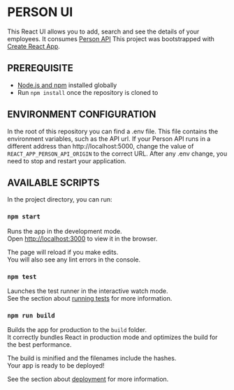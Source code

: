 # PERSON UI

This React UI allows you to add, search and see the details of your employees.
It consumes [Person API](https://github.com/Tibo46/person-api)
This project was bootstrapped with [Create React App](https://github.com/facebook/create-react-app).

## PREREQUISITE

- [Node.js and npm](https://nodejs.org/en/) installed globally
- Run `npm install` once the repository is cloned to

## ENVIRONMENT CONFIGURATION

In the root of this repository you can find a .env file.
This file contains the environment variables, such as the API url.
If your Person API runs in a different address than http://localhost:5000, change the value of `REACT_APP_PERSON_API_ORIGIN` to the correct URL.
After any .env change, you need to stop and restart your application.

## AVAILABLE SCRIPTS

In the project directory, you can run:

### `npm start`

Runs the app in the development mode.<br />
Open [http://localhost:3000](http://localhost:3000) to view it in the browser.

The page will reload if you make edits.<br />
You will also see any lint errors in the console.

### `npm test`

Launches the test runner in the interactive watch mode.<br />
See the section about [running tests](https://facebook.github.io/create-react-app/docs/running-tests) for more information.

### `npm run build`

Builds the app for production to the `build` folder.<br />
It correctly bundles React in production mode and optimizes the build for the best performance.

The build is minified and the filenames include the hashes.<br />
Your app is ready to be deployed!

See the section about [deployment](https://facebook.github.io/create-react-app/docs/deployment) for more information.
